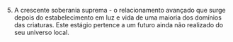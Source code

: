 ﻿5. A crescente soberania suprema - o relacionamento avançado que surge depois do estabelecimento em luz e vida de uma maioria dos domínios das criaturas. Este estágio pertence a um futuro ainda não realizado do seu universo local.